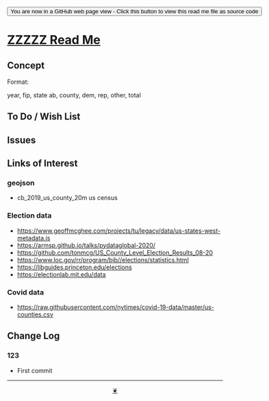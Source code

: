 <span style=display:none; >[You are now in a GitHub source code view - click this link to view Read Me file as a web page]( https://theo-armour.github.io/2020/xxxxx/readme.html  "View file as a web page." ) </span>

<div><input type=button onclick=window.top.location.href="https://github.com/theo-armour/2020/tree/master/xxxxx/";
value='You are now in a GitHub web page view - Click this button to view this read me file as source code' ></div>


# [ZZZZZ Read Me]( https://theo-armour.github.io/2020/xxxxx/readme.html )

<!--@@@
<div class=iframe-resize ><iframe src=https://theo-armour.github.io/2020/ xxxxx/ height=100% width=100% ></iframe></div>
_ZZZZZ in a resizable window. One finger to rotate. Two to zoom._

### Full Screen: [ZZZZZ]( https://theo-armour.github.io/2020/xxxxx/ )
@@@-->


## Concept

Format:

year, fip, state ab, county, dem, rep, other, total


## To Do / Wish List


## Issues


## Links of Interest

### geojson

* cb_2019_us_county_20m us census
### Election data

* https://www.geoffmcghee.com/projects/tu/legacy/data/us-states-west-metadata.js
* https://armsp.github.io/talks/pydataglobal-2020/
* https://github.com/tonmcg/US_County_Level_Election_Results_08-20
* https://www.loc.gov/rr/program/bib//elections/statistics.html
* https://libguides.princeton.edu/elections
* https://electionlab.mit.edu/data

### Covid data

* https://raw.githubusercontent.com/nytimes/covid-19-data/master/us-counties.csv

## Change Log


### 123

* First commit


***

<center title="Hello! Click me to go up to the top" ><a href=javascript:window.scrollTo(0,0);> ❦ </a></center>
